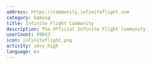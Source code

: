 ```yaml
---
address: https://community.infiniteflight.com
category: Gaming
title: Infinite Flight Community
description: The Official Infinite Flight Community
userCount: 99043
icon: infiniteflight.png
activity: very high
language: en
---
```

